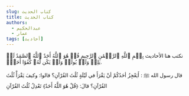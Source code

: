 ```yaml
---
slug: كتاب الحديث
title: كتاب الحديث
authors:
  - عبدالحكيم
  - عمار
tags: [أحاديث]
---
```


نكتب هنا الأحاديث
بِسۡمِ ٱللَّهِ ٱلرَّحۡمَٰنِ ٱلرَّحِيمِ
قُلۡ هُوَ ٱللَّهُ أَحَدٌ ٱللَّهُ ٱلصَّمَدُ لَمۡ يَلِدۡ وَلَمۡ يُولَدۡ وَلَمۡ يَكُن لَّهُۥ كُفُوًا أَحَدُۢ.

قال رسول الله ﷺ :
أَيَعْجِزُ أحَدُكُمْ أنْ يَقْرَأَ في لَيْلَةٍ ثُلُثَ القُرْآنِ؟ قالوا: وكيفَ يَقْرَأْ ثُلُثَ القُرْآنِ؟ قالَ: ﴿قُلْ هُوَ اللَّهُ أَحَدٌ﴾ تَعْدِلُ ثُلُثَ القُرْآنِ

<!--stackedit_data:
eyJoaXN0b3J5IjpbLTkzOTQ5Mzk0OCwxODA5ODk0NDkwLDE0MT
UwNDYzOTgsLTEzNTI1NjU2MDQsMjE0NTM2NzAxNCwtOTE0NzAx
MDIxLC0zOTcyNTY3XX0=
-->
